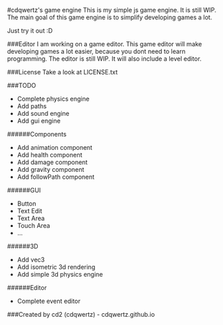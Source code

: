 #cdqwertz's game engine
This is my simple js game engine. It is still WIP.
The main goal of this game engine is to simplify developing games a lot.

Just try it out :D

###Editor
I am working on a game editor. This game editor will make developing games a lot easier, because you dont need to learn programming. The editor is still WIP.
It will also include a level editor.

###License
Take a look at LICENSE.txt

###TODO
- Complete physics engine
- Add paths
- Add sound engine
- Add gui engine

######Components
- Add animation component
- Add health component
- Add damage component
- Add gravity component
- Add followPath component

######GUI
- Button
- Text Edit
- Text Area
- Touch Area
- ...

######3D
- Add vec3
- Add isometric 3d rendering
- Add simple 3d physics engine

######Editor
- Complete event editor

###Created by
cd2 (cdqwertz) - cdqwertz.github.io

